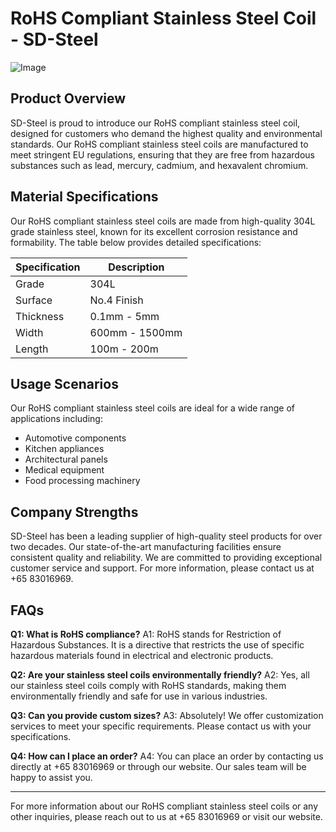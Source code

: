 # RoHS Compliant Stainless Steel Coil - SD-Steel

![Image](https://github.com/user-attachments/assets/2567258e-e124-4816-932d-1809bd27ef0b)

## Product Overview

SD-Steel is proud to introduce our RoHS compliant stainless steel coil, designed for customers who demand the highest quality and environmental standards. Our RoHS compliant stainless steel coils are manufactured to meet stringent EU regulations, ensuring that they are free from hazardous substances such as lead, mercury, cadmium, and hexavalent chromium.

## Material Specifications

Our RoHS compliant stainless steel coils are made from high-quality 304L grade stainless steel, known for its excellent corrosion resistance and formability. The table below provides detailed specifications:

| Specification | Description |
|---------------|-------------|
| Grade         | 304L        |
| Surface       | No.4 Finish |
| Thickness     | 0.1mm - 5mm |
| Width         | 600mm - 1500mm |
| Length        | 100m - 200m |

## Usage Scenarios

Our RoHS compliant stainless steel coils are ideal for a wide range of applications including:
- Automotive components
- Kitchen appliances
- Architectural panels
- Medical equipment
- Food processing machinery

## Company Strengths

SD-Steel has been a leading supplier of high-quality steel products for over two decades. Our state-of-the-art manufacturing facilities ensure consistent quality and reliability. We are committed to providing exceptional customer service and support. For more information, please contact us at +65 83016969.

## FAQs

**Q1: What is RoHS compliance?**
A1: RoHS stands for Restriction of Hazardous Substances. It is a directive that restricts the use of specific hazardous materials found in electrical and electronic products.

**Q2: Are your stainless steel coils environmentally friendly?**
A2: Yes, all our stainless steel coils comply with RoHS standards, making them environmentally friendly and safe for use in various industries.

**Q3: Can you provide custom sizes?**
A3: Absolutely! We offer customization services to meet your specific requirements. Please contact us with your specifications.

**Q4: How can I place an order?**
A4: You can place an order by contacting us directly at +65 83016969 or through our website. Our sales team will be happy to assist you.

---

For more information about our RoHS compliant stainless steel coils or any other inquiries, please reach out to us at +65 83016969 or visit our website.